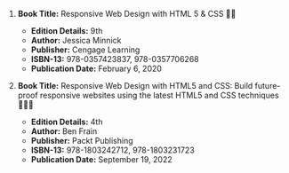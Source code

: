 1. **Book Title:** Responsive Web Design with HTML 5 & CSS 📒🚫
   - **Edition Details:** 9th
   - **Author:** Jessica Minnick
   - **Publisher:** Cengage Learning
   - **ISBN-13:** 978-0357423837, 978-0357706268
   - **Publication Date:** February 6, 2020

2. **Book Title:** Responsive Web Design with HTML5 and CSS: Build future-proof responsive websites using the latest HTML5 and CSS techniques 📒🔐✅
   - **Edition Details:** 4th
   - **Author:** Ben Frain
   - **Publisher:** Packt Publishing
   - **ISBN-13:** 978-1803242712, 978-1803231723 
   - **Publication Date:** September 19, 2022
